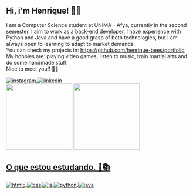 ## Hi, i'm Henrique! 👋👋  
I am a Computer Science student at UNIMA - Afya, currently in the second semester. I aim to work as a back-end developer. I have experience with Python and Java and have a good grasp of both technologies, but I am always open to learning to adapt to market demands.  
You can check my projects in: https://github.com/henrique-bees/portfolio  
My hobbies are: playing video games, listen to music, train martial arts and do some handmade stuff.  
Nice to meet you!! 🙂🙃  

<div>
  <a href="https://instagram.com/_henrique.belo" title="Instagram" target="_blank">
    <img align="center" alt="instagram" src="https://img.shields.io/badge/Instagram-E4405F?style=for-the-badge&logo=instagram&logoColor=white" />
  </a>
  <a href="https://www.linkedin.com/in/henrique-de-moraes-75a711278/" title="LinkedIn" target="_blank">
    <img align="center" alt="linkedin" src="https://img.shields.io/badge/LinkedIn-0077b5?style=for-the-badge&logo=linkedin&logoColor=white" />
  </a>
</div>

<div>
   <a href="https://github.com/henrique-bees">
   <img height="180em" src="https://github-readme-stats.vercel.app/api?username=henrique-bees&show_icons=true&theme=midnight-purple&include_all_commits=true&count_private=true" />
   <img height="180em" src="https://github-readme-stats.vercel.app/api/top-langs/?username=henrique-bees&layout=compact&langs_count=6&theme=midnight-purple"/>
</div>
     
## O que estou estudando. 📖📚
<div style="display: inline_block">
  <img align="center" alt="html5" src="https://img.shields.io/badge/HTML5-E34F26?style=for-the-badge&logo=html5&logoColor=white" />
  <img align="center" alt="css" src="https://img.shields.io/badge/CSS3-1572B6?style=for-the-badge&logo=css3&logoColor=white" />
  <img align="center" alt="js" src="https://img.shields.io/badge/JavaScript-F7DF1E?style=for-the-badge&logo=javascript&logoColor=black" />
  <img align="center" alt="python" src="https://img.shields.io/badge/Python-3776ab?style=for-the-badge&logo=python&logoColor=white" />
  <img align="center" alt="java" src="https://img.shields.io/badge/Java-ED8B00?style=for-the-badge&logo=openjdk&logoColor=white" />
</div><br/>
  
